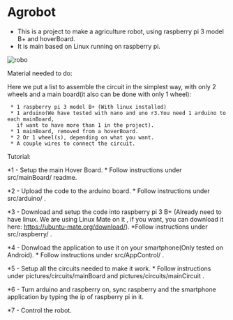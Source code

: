 # Agrobot
  * This is a project to make a agriculture robot, using raspberry pi 3 model B+ and hoverBoard.
  * It is main based on Linux running on raspberry pi.
  
![robo](https://github.com/CaioslppUO/Agrobot/blob/master/pictures/robot/robo1.jpg)

Material needed to do:
   
   Here we put a list to assemble the circuit in the simplest way, 
     with only 2 wheels and a main board(it also can be done with only 1 wheel):
     
     * 1 raspberry pi 3 model B+ (With linux installed)
     * 1 arduino(We have tested with nano and uno r3.You need 1 arduino to each mainBoard, 
       if want to have more than 1 in the project).
     * 1 mainBoard, removed from a hoverBoard.
     * 2 Or 1 wheel(s), depending on what you want.
     * A couple wires to connect the circuit.

Tutorial:
   
   *1 - Setup the main Hover Board.
      * Follow instructions under src/mainBoard/ readme.
      
   *2 - Upload the code to the arduino board.
      * Follow instructions under src/arduino/ .
   
   *3 - Download and setup the code into raspberry pi 3 B+ (Already need to have linux. We are using Linux Mate on it
        , if you want, you can download it here: https://ubuntu-mate.org/download/).
        *Follow instructions under src/raspberry/ .
        
   *4 - Donwload the application to use it on your smartphone(Only tested on Android).
      * Follow instructions under src/AppControl/ .
      
   *5 - Setup all the circuits needed to make it work.
      * Follow instructions under pictures/circuits/mainBoard and pictures/circuits/mainCircuit .

   *6 - Turn arduino and raspberry on, sync raspberry and the smartphone application by typing the ip of raspberry pi in it.
   
   *7 - Control the robot.
